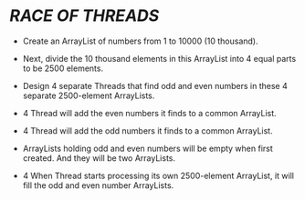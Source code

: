 # ***RACE OF THREADS***

* Create an ArrayList of numbers from 1 to 10000 (10 thousand).

* Next, divide the 10 thousand elements in this ArrayList into 4 equal parts to be 2500 elements.

* Design 4 separate Threads that find odd and even numbers in these 4 separate 2500-element ArrayLists.

* 4 Thread will add the even numbers it finds to a common ArrayList.

* 4 Thread will add the odd numbers it finds to a common ArrayList.

* ArrayLists holding odd and even numbers will be empty when first created. And they will be two ArrayLists.

* 4 When Thread starts processing its own 2500-element ArrayList, it will fill the odd and even number ArrayLists.